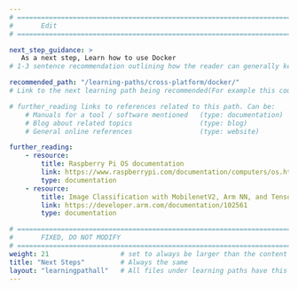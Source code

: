 ```yaml
---
# ================================================================================
#       Edit
# ================================================================================

next_step_guidance: >
   As a next step, Learn how to use Docker
# 1-3 sentence recommendation outlining how the reader can generally keep learning about these topics, and a specific explanation of why the next step is being recommended.

recommended_path: "/learning-paths/cross-platform/docker/"
# Link to the next learning path being recommended(For example this could be /learning-paths/servers-and-cloud-computing/mongodb).

# further_reading links to references related to this path. Can be:
    # Manuals for a tool / software mentioned   (type: documentation)
    # Blog about related topics                 (type: blog)
    # General online references                 (type: website) 

further_reading:
    - resource:
        title: Raspberry Pi OS documentation
        link: https://www.raspberrypi.com/documentation/computers/os.html
        type: documentation
    - resource:
        title: Image Classification with MobilenetV2, Arm NN, and TensorFlow Lite Delegate pre-built binaries Tutorial
        link: https://developer.arm.com/documentation/102561
        type: documentation

# ================================================================================
#       FIXED, DO NOT MODIFY
# ================================================================================
weight: 21                  # set to always be larger than the content in this path, and one more than 'review'
title: "Next Steps"         # Always the same
layout: "learningpathall"   # All files under learning paths have this same wrapper
---
```

